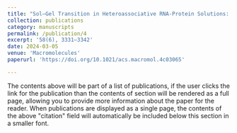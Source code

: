 ```yaml
---
title: "Sol–Gel Transition in Heteroassociative RNA-Protein Solutions: A Quantitative Comparison of Coarse-Grained Simulations and the Semenov–Rubinstein Theory"
collection: publications
category: manuscripts
permalink: /publication/4
excerpt: '58(6), 3331–3342'
date: 2024-03-05
venue: 'Macromolecules'
paperurl: 'https://doi.org/10.1021/acs.macromol.4c03065'

---
```

The contents above will be part of a list of publications, if the user clicks the link for the publication than the contents of section will be rendered as a full page, allowing you to provide more information about the paper for the reader. When publications are displayed as a single page, the contents of the above "citation" field will automatically be included below this section in a smaller font.
